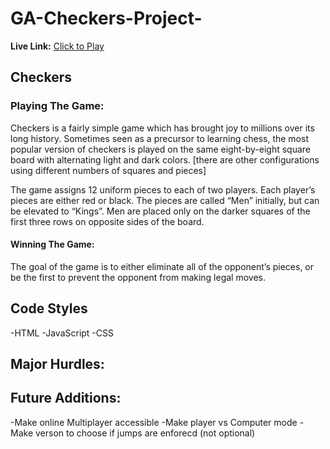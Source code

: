 # GA-Checkers-Project-

**Live Link:** [Click to Play](https://timdean27.github.io/GA-Checkers-Project-/)

## Checkers
### Playing The Game:
Checkers is a fairly simple game which has brought joy to millions over its long history. 
Sometimes seen as a precursor to learning chess, the most popular version of checkers 
is played on the same eight-by-eight square board with alternating light and dark colors. 
[there are other configurations using different numbers of squares and pieces]

The game assigns 12 uniform pieces to each of two players. 
Each player’s pieces are either red or black. The pieces are called “Men” initially, 
but can be elevated to “Kings”. Men are placed only on the darker squares of the first three rows on opposite sides of the board. 


#### Winning The Game:
The goal of the game is to either eliminate all of the opponent’s pieces, or be the first to prevent the opponent from making legal moves.

## Code Styles
-HTML
-JavaScript
-CSS





## Major Hurdles:


## Future Additions:
-Make online Multiplayer accessible
-Make player vs Computer mode
-Make verson to choose if jumps are enforecd (not optional)
